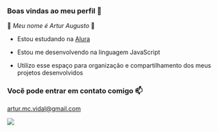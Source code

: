 ### Boas vindas ao meu perfil 💜

🌟 _Meu nome é Artur Augusto_ 🌟
  
- Estou estudando na [Alura](https://www.alura.com.br)
  
- Estou me desenvolvendo na linguagem JavaScript

- Utilizo esse espaço para organização e compartilhamento dos meus projetos desenvolvidos

### Você pode entrar em contato comigo 📫

artur.mc.vidal@gmail.com

![](https://media1.tenor.com/m/4kmNys0l7UUAAAAC/byuntear-emoji.gif)
